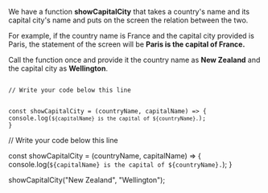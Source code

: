 We have a function **showCapitalCity** 
that takes a country's name and 
its capital city's name and puts 
on the screen the relation between the two. 

For example, if the country name is 
France and the capital city provided is 
Paris, the statement of the screen will 
be **Paris is the capital of France.**

Call the function once and provide it 
the country name as **New Zealand** and 
the capital city as **Wellington**.

<codeblock type="exercise" language="javascript" testMode="fixedInput">
<code>
// Write your code below this line

const showCapitalCity = (countryName, capitalName) => {
  console.log(`${capitalName} is the capital of ${countryName}.`);
}
</code>

<solution>
// Write your code below this line

const showCapitalCity = (countryName, capitalName) => {
  console.log(`${capitalName} is the capital of ${countryName}.`);
}

showCapitalCity("New Zealand", "Wellington");
</solution>
</codeblock>
